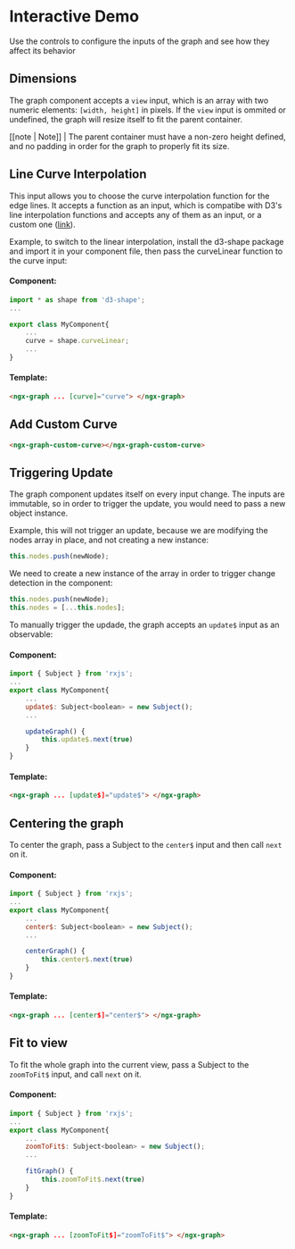 # Interactive Demo

Use the controls to configure the inputs of the graph and see how they affect its behavior

<embed-stackblitz
title='NGX-GRAPH DEMO'
project-id='ngx-graph-demo'
embed-opts='{"height": 800, "clickToLoad": false, "hideExplorer": true, "hideNavigation": true, "forceEmbedLayout": true, "view": "preview"}'>
</embed-stackblitz>

## Dimensions

The graph component accepts a `view` input, which is an array with two numeric elements: `[width, height]` in pixels. If the `view` input is ommited or undefined, the graph will resize itself to fit the parent container.

[[note | Note]]
| The parent container must have a non-zero height defined, and no padding in order for the graph to properly fit its size.

## Line Curve Interpolation

This input allows you to choose the curve interpolation function for the edge lines. It accepts a function as an input, which is compatibe with D3's line interpolation functions and accepts any of them as an input, or a custom one ([link](https://github.com/d3/d3-shape/blob/master/README.md#curves)).

Example, to switch to the linear interpolation, install the d3-shape package and import it in your component file, then pass the curveLinear function to the curve input:

#### Component:

```javascript
import * as shape from 'd3-shape';
...

export class MyComponent{
    ...
    curve = shape.curveLinear;
    ...
}
```

#### Template:

```html
<ngx-graph ... [curve]="curve"> </ngx-graph>
```

## Add Custom Curve

```html { playground }
<ngx-graph-custom-curve></ngx-graph-custom-curve>
```

## Triggering Update

The graph component updates itself on every input change. The inputs are immutable, so in order to trigger the update, you would need to pass a new object instance.

Example, this will not trigger an update, because we are modifying the nodes array in place, and not creating a new instance:

```javascript
this.nodes.push(newNode);
```

We need to create a new instance of the array in order to trigger change detection in the component:

```javascript
this.nodes.push(newNode);
this.nodes = [...this.nodes];
```

To manually trigger the updade, the graph accepts an `update$` input as an observable:

#### Component:

```javascript
import { Subject } from 'rxjs';
...
export class MyComponent{
    ...
    update$: Subject<boolean> = new Subject();
    ...

    updateGraph() {
        this.update$.next(true)
    }
}
```

#### Template:

```html
<ngx-graph ... [update$]="update$"> </ngx-graph>
```

## Centering the graph

To center the graph, pass a Subject to the `center$` input and then call `next` on it.

#### Component:

```javascript
import { Subject } from 'rxjs';
...
export class MyComponent{
    ...
    center$: Subject<boolean> = new Subject();
    ...

    centerGraph() {
        this.center$.next(true)
    }
}
```

#### Template:

```html
<ngx-graph ... [center$]="center$"> </ngx-graph>
```

## Fit to view

To fit the whole graph into the current view, pass a Subject to the `zoomToFit$` input, and call `next` on it.

#### Component:

```javascript
import { Subject } from 'rxjs';
...
export class MyComponent{
    ...
    zoomToFit$: Subject<boolean> = new Subject();
    ...

    fitGraph() {
        this.zoomToFit$.next(true)
    }
}
```

#### Template:

```html
<ngx-graph ... [zoomToFit$]="zoomToFit$"> </ngx-graph>
```
